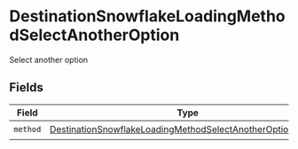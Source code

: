 # DestinationSnowflakeLoadingMethodSelectAnotherOption

Select another option


## Fields

| Field                                                                                                                                           | Type                                                                                                                                            | Required                                                                                                                                        | Description                                                                                                                                     |
| ----------------------------------------------------------------------------------------------------------------------------------------------- | ----------------------------------------------------------------------------------------------------------------------------------------------- | ----------------------------------------------------------------------------------------------------------------------------------------------- | ----------------------------------------------------------------------------------------------------------------------------------------------- |
| `method`                                                                                                                                        | [DestinationSnowflakeLoadingMethodSelectAnotherOptionMethod](../../models/shared/DestinationSnowflakeLoadingMethodSelectAnotherOptionMethod.md) | :heavy_check_mark:                                                                                                                              | N/A                                                                                                                                             |